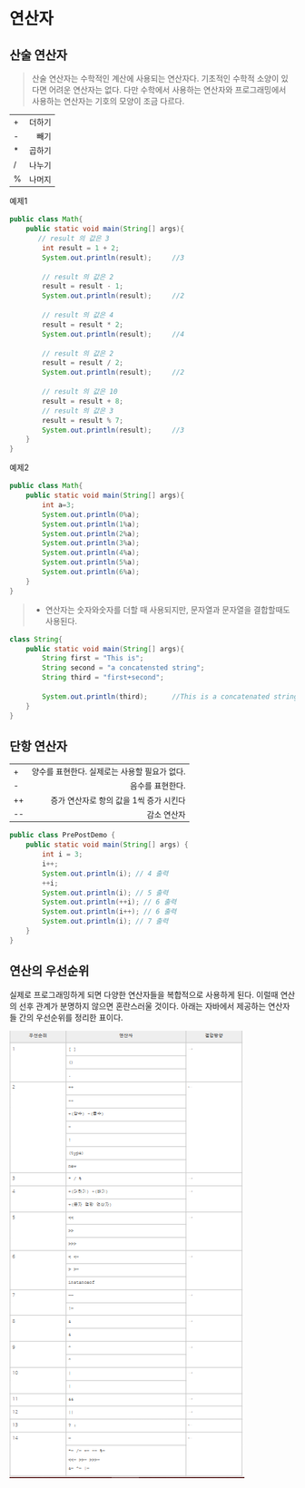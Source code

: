 # 연산자

## 산술 연산자

>산술 연산자는 수학적인 계산에 사용되는 연산자다. 기초적인 수학적 소양이 있다면 어려운 연산자는 없다. 다만 수학에서 사용하는 연산자와 프로그래밍에서 사용하는 연산자는 기호의 모양이 조금 다르다.

|||
|:--|--:|
|+|더하기|
|-|빼기|
|*|곱하기|
|/|나누기|
|%|나머지|

예제1

```java
public class Math{
    public static void main(String[] args){
       // result 의 값은 3
        int result = 1 + 2;
        System.out.println(result);     //3
  
        // result 의 값은 2
        result = result - 1;
        System.out.println(result);     //2
  
        // result 의 값은 4
        result = result * 2;
        System.out.println(result);     //4
  
        // result 의 값은 2
        result = result / 2;
        System.out.println(result);     //2
  
        // result 의 값은 10
        result = result + 8;
        // result 의 값은 3
        result = result % 7;
        System.out.println(result);     //3
    }
}
```

예제2
```java
public class Math{
    public static void main(String[] args){
        int a=3;
        System.out.println(0%a);
        System.out.println(1%a);
        System.out.println(2%a);
        System.out.println(3%a);
        System.out.println(4%a);
        System.out.println(5%a);
        System.out.println(6%a);
    }
}
```

>+ 연산자는 숫자와숫자를 더할 때 사용되지만, 문자열과 문자열을 결합할때도 사용된다.

```java
class String{
    public static void main(String[] args){
        String first = "This is";
        String second = "a concatensted string";
        String third = "first+second";

        System.out.println(third);      //This is a concatenated string    
    }
}
```

## 단항 연산자

|||
|:--|--:|
|+|양수를 표현한다. 실제로는 사용할 필요가 없다.|
|-|음수를 표현한다.|
|++|증가 연산자로 항의 값을 1씩 증가 시킨다|
|--|감소 연산자|

```java
public class PrePostDemo {
    public static void main(String[] args) {
        int i = 3;
        i++;
        System.out.println(i); // 4 출력
        ++i;
        System.out.println(i); // 5 출력
        System.out.println(++i); // 6 출력
        System.out.println(i++); // 6 출력
        System.out.println(i); // 7 출력
    }
}
```

## 연산의 우선순위

실제로 프로그래밍하게 되면 다양한 연산자들을 복합적으로 사용하게 된다. 이럴때 연산의 선후 관계가 분명하지 않으면 혼란스러울 것이다. 아래는 자바에서 제공하는 연산자들 간의 우선순위를 정리한 표이다.

<img src="photo.png">
